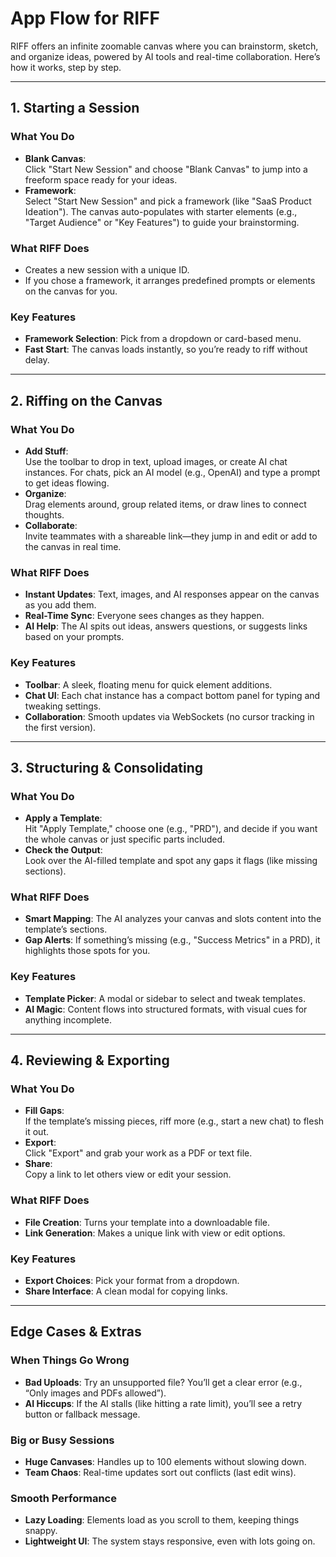 # **App Flow for RIFF**

RIFF offers an infinite zoomable canvas where you can brainstorm, sketch, and organize ideas, powered by AI tools and real-time collaboration. Here’s how it works, step by step.

---

## **1. Starting a Session**

### **What You Do**
- **Blank Canvas**:  
  Click "Start New Session" and choose "Blank Canvas" to jump into a freeform space ready for your ideas.
- **Framework**:  
  Select "Start New Session" and pick a framework (like "SaaS Product Ideation"). The canvas auto-populates with starter elements (e.g., "Target Audience" or "Key Features") to guide your brainstorming.

### **What RIFF Does**
- Creates a new session with a unique ID.
- If you chose a framework, it arranges predefined prompts or elements on the canvas for you.

### **Key Features**
- **Framework Selection**: Pick from a dropdown or card-based menu.
- **Fast Start**: The canvas loads instantly, so you’re ready to riff without delay.

---

## **2. Riffing on the Canvas**

### **What You Do**
- **Add Stuff**:  
  Use the toolbar to drop in text, upload images, or create AI chat instances. For chats, pick an AI model (e.g., OpenAI) and type a prompt to get ideas flowing.
- **Organize**:  
  Drag elements around, group related items, or draw lines to connect thoughts.
- **Collaborate**:  
  Invite teammates with a shareable link—they jump in and edit or add to the canvas in real time.

### **What RIFF Does**
- **Instant Updates**: Text, images, and AI responses appear on the canvas as you add them.
- **Real-Time Sync**: Everyone sees changes as they happen.
- **AI Help**: The AI spits out ideas, answers questions, or suggests links based on your prompts.

### **Key Features**
- **Toolbar**: A sleek, floating menu for quick element additions.
- **Chat UI**: Each chat instance has a compact bottom panel for typing and tweaking settings.
- **Collaboration**: Smooth updates via WebSockets (no cursor tracking in the first version).

---

## **3. Structuring & Consolidating**

### **What You Do**
- **Apply a Template**:  
  Hit "Apply Template," choose one (e.g., "PRD"), and decide if you want the whole canvas or just specific parts included.
- **Check the Output**:  
  Look over the AI-filled template and spot any gaps it flags (like missing sections).

### **What RIFF Does**
- **Smart Mapping**: The AI analyzes your canvas and slots content into the template’s sections.
- **Gap Alerts**: If something’s missing (e.g., "Success Metrics" in a PRD), it highlights those spots for you.

### **Key Features**
- **Template Picker**: A modal or sidebar to select and tweak templates.
- **AI Magic**: Content flows into structured formats, with visual cues for anything incomplete.

---

## **4. Reviewing & Exporting**

### **What You Do**
- **Fill Gaps**:  
  If the template’s missing pieces, riff more (e.g., start a new chat) to flesh it out.
- **Export**:  
  Click "Export" and grab your work as a PDF or text file.
- **Share**:  
  Copy a link to let others view or edit your session.

### **What RIFF Does**
- **File Creation**: Turns your template into a downloadable file.
- **Link Generation**: Makes a unique link with view or edit options.

### **Key Features**
- **Export Choices**: Pick your format from a dropdown.
- **Share Interface**: A clean modal for copying links.

---

## **Edge Cases & Extras**

### **When Things Go Wrong**
- **Bad Uploads**: Try an unsupported file? You’ll get a clear error (e.g., “Only images and PDFs allowed”).
- **AI Hiccups**: If the AI stalls (like hitting a rate limit), you’ll see a retry button or fallback message.

### **Big or Busy Sessions**
- **Huge Canvases**: Handles up to 100 elements without slowing down.
- **Team Chaos**: Real-time updates sort out conflicts (last edit wins).

### **Smooth Performance**
- **Lazy Loading**: Elements load as you scroll to them, keeping things snappy.
- **Lightweight UI**: The system stays responsive, even with lots going on.